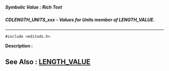 ##### Symbolic Value : Rich Text
##### CDLENGTH_UNITS_xxx - Values for Units member of LENGTH_VALUE.
---
```
#include <editods.h>
```
**Description :**



**See Also :**
[LENGTH_VALUE](/domino-c-api-docs/reference/Data/LENGTH_VALUE)
---

